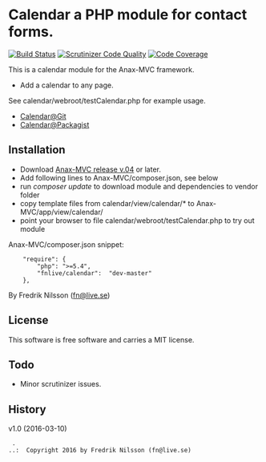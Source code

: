 Calendar a PHP module for contact forms.
==================================

[![Build Status](https://travis-ci.org/fnlive/calendar.svg?branch=master)](https://travis-ci.org/fnlive/calendar)
[![Scrutinizer Code Quality](https://scrutinizer-ci.com/g/fnlive/calendar/badges/quality-score.png?b=master)](https://scrutinizer-ci.com/g/fnlive/calendar/?branch=master)
[![Code Coverage](https://scrutinizer-ci.com/g/fnlive/calendar/badges/coverage.png?b=master)](https://scrutinizer-ci.com/g/fnlive/calendar/?branch=master)

This is a calendar module for the Anax-MVC framework.

* Add a calendar to any page.

See calendar/webroot/testCalendar.php for example usage.

* [Calendar@Git](https://github.com/fnlive/calendar)
* [Calendar@Packagist](https://packagist.org/packages/fnlive/calendar)

Installation
--------------------
* Download [Anax-MVC release v.04](https://github.com/fnlive/Anax-MVC/releases/tag/v0.4) or later.
* Add following lines to Anax-MVC/composer.json, see below
* run *composer update* to download module and dependencies to vendor folder
* copy template files from calendar/view/calendar/* to Anax-MVC/app/view/calendar/
* point your browser to file calendar/webroot/testCalendar.php to try out module

Anax-MVC/composer.json snippet:

        "require": {
            "php": ">=5.4",
            "fnlive/calendar":  "dev-master"
        },


By Fredrik Nilsson (fn@live.se)



License
----------------------------------

This software is free software and carries a MIT license.



Todo
----------------------------------

* Minor scrutinizer issues.


History
----------------------------------

v1.0 (2016-03-10)


```
 .   
..:  Copyright 2016 by Fredrik Nilsson (fn@live.se)
```
